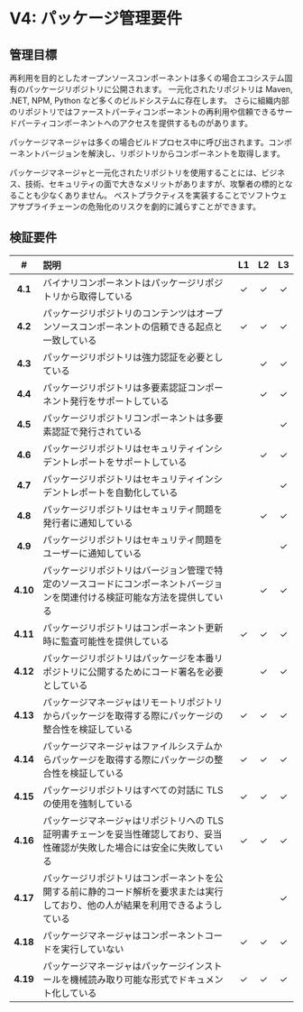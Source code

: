 # V4: パッケージ管理要件

## 管理目標

再利用を目的としたオープンソースコンポーネントは多くの場合エコシステム固有のパッケージリポジトリに公開されます。
一元化されたリポジトリは Maven, .NET, NPM, Python など多くのビルドシステムに存在します。
さらに組織内部のリポジトリではファーストパーティコンポーネントの再利用や信頼できるサードパーティコンポーネントへのアクセスを提供するものがあります。


パッケージマネージャは多くの場合ビルドプロセス中に呼び出されます。コンポーネントバージョンを解決し、リポジトリからコンポーネントを取得します。


パッケージマネージャと一元化されたリポジトリを使用することには、ビジネス、技術、セキュリティの面で大きなメリットがありますが、攻撃者の標的となることも少なくありません。
ベストプラクティスを実装することでソフトウェアサプライチェーンの危殆化のリスクを劇的に減らすことができます。


## 検証要件

| # | 説明 | L1 | L2 | L3 |
| :---: | :--- | :---: | :---: | :---: |
| **4.1** | バイナリコンポーネントはパッケージリポジトリから取得している | ✓ | ✓ | ✓ |
| **4.2** | パッケージリポジトリのコンテンツはオープンソースコンポーネントの信頼できる起点と一致している | ✓ | ✓ | ✓ |
| **4.3** | パッケージリポジトリは強力認証を必要としている | | ✓ | ✓ |
| **4.4** | パッケージリポジトリは多要素認証コンポーネント発行をサポートしている | | ✓ | ✓ |
| **4.5** | パッケージリポジトリコンポーネントは多要素認証で発行されている | | | ✓ |
| **4.6** | パッケージリポジトリはセキュリティインシデントレポートをサポートしている | | ✓ | ✓ |
| **4.7** | パッケージリポジトリはセキュリティインシデントレポートを自動化している | | | ✓ |
| **4.8** | パッケージリポジトリはセキュリティ問題を発行者に通知している | | ✓ | ✓ |
| **4.9** | パッケージリポジトリはセキュリティ問題をユーザーに通知している | | | ✓ |
| **4.10** | パッケージリポジトリはバージョン管理で特定のソースコードにコンポーネントバージョンを関連付ける検証可能な方法を提供している | | ✓ | ✓ |
| **4.11** | パッケージリポジトリはコンポーネント更新時に監査可能性を提供している | ✓ | ✓ | ✓ |
| **4.12** | パッケージリポジトリはパッケージを本番リポジトリに公開するためにコード署名を必要としている | | ✓ | ✓ |
| **4.13** | パッケージマネージャはリモートリポジトリからパッケージを取得する際にパッケージの整合性を検証している | ✓ | ✓ | ✓ |
| **4.14** | パッケージマネージャはファイルシステムからパッケージを取得する際にパッケージの整合性を検証している | ✓ | ✓ | ✓ |
| **4.15** | パッケージリポジトリはすべての対話に TLS の使用を強制している | ✓ | ✓ | ✓ |
| **4.16** | パッケージマネージャはリポジトリへの TLS 証明書チェーンを妥当性確認しており、妥当性確認が失敗した場合には安全に失敗している | ✓ | ✓ | ✓ |
| **4.17** | パッケージリポジトリはコンポーネントを公開する前に静的コード解析を要求または実行しており、他の人が結果を利用できるようしている | | | ✓ |
| **4.18** | パッケージマネージャはコンポーネントコードを実行していない | ✓ | ✓ | ✓ |
| **4.19** | パッケージマネージャはパッケージインストールを機械読み取り可能な形式でドキュメント化している | ✓ | ✓ | ✓ |
